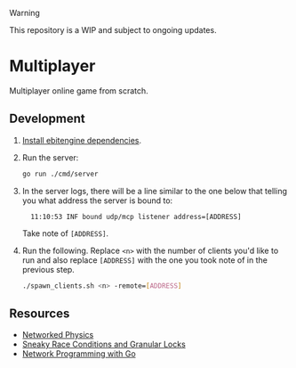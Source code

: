 > [!WARNING]
>
> This repository is a WIP and subject to ongoing updates.

# Multiplayer

Multiplayer online game from scratch.

## Development

1. [Install ebitengine dependencies][ebitengine_install].

2. Run the server:

   ```bash
   go run ./cmd/server
   ```

3. In the server logs, there will be a line similar to the one below that
   telling you what address the server is bound to:

   ```
	 11:10:53 INF bound udp/mcp listener address=[ADDRESS]
	 ```

	 Take note of `[ADDRESS]`.

3. Run the following. Replace `<n>` with the number of clients you'd like to
   run and also replace `[ADDRESS]` with the one you took note of in the
   previous step.

   ```bash
   ./spawn_clients.sh <n> -remote=[ADDRESS]
   ```

[ebitengine_install]: https://ebitengine.org/en/documents/install

## Resources

- [Networked Physics](https://gafferongames.com/categories/networked-physics)
- [Sneaky Race Conditions and Granular Locks](https://blogtitle.github.io/sneaky-race-conditions-and-granular-locks)
- [Network Programming with Go](https://www.amazon.com/Network-Programming-Go-Adam-Woodbeck/dp/1718500882)
